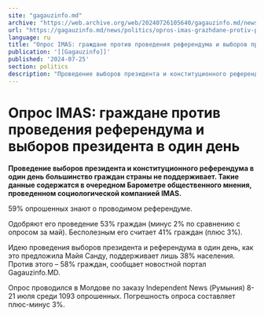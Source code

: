 ```yaml
---
site: "gagauzinfo.md"
archive: "https://web.archive.org/web/20240726105640/gagauzinfo.md/news/politics/opros-imas-grazhdane-protiv-provedeniya-referenduma-i-viborov-prezidenta-v-odin-den"
url: "https://gagauzinfo.md/news/politics/opros-imas-grazhdane-protiv-provedeniya-referenduma-i-viborov-prezidenta-v-odin-den"
language: ru
title: "Опрос IMAS: граждане против проведения референдума и выборов президента в один день"
publication: '[[Gagauzinfo]]'
published: '2024-07-25'
section: politics
description: "Проведение выборов президента и конституционного референдума в один день большинство граждан страны не поддерживает. Такие данные содержатся в очередном Барометре общественного мнения, проведенном социологической компанией IMAS."
---
```


# Опрос IMAS: граждане против проведения референдума и выборов президента в один день

**Проведение выборов президента и конституционного референдума в один день большинство граждан страны не поддерживает. Такие данные содержатся в очередном Барометре общественного мнения, проведенном социологической компанией IMAS.**

59% опрошенных знают о проводимом референдуме.

Одобряют его проведение 53% граждан (минус 2% по сравнению с опросом за май). Бесполезным его считает 41% граждан (плюс 3%).

Идею проведения выборов президента и референдума в один день, как это предложила Майя Санду, поддерживает лишь 38% населения. Против этого – 58% граждан, сообщает новостной портал Gagauzinfo.MD.

Опрос проводился в Молдове по заказу Independent News (Румыния) 8-21 июля среди 1093 опрошенных. Погрешность опроса составляет плюс-минус 3%.